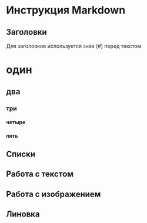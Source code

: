 # Инструкция Markdown

## Заголовки

Для заголовков используется знак (#) перед текстом
# один
## два
### три
#### четыре
##### пять

## Списки

## Работа с текстом

## Работа с изображением

## Линовка

